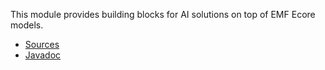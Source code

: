 This module provides building blocks for AI solutions on top of EMF Ecore models.

* [Sources](https://github.com/Nasdanika/ai/tree/main/emf)
* [Javadoc](https://javadoc.io/doc/org.nasdanika.ai/emf)

